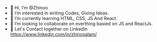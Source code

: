 - 👋 Hi, I’m @Zhinoo
- 👀 I’m interested in writing Codes, Giving Ideas.
- 🌱 I’m currently learning HTML, CSS, JS And React.
- 💞️ I’m looking to collaborate on everthing basied on JS and ReactJs.
- 🚗 Let's Contact together on Linkedin https://www.linkedin.com/in/zhinosalam/

<!---
Zhinoo/Zhinoo is a ✨ special ✨ repository because its `README.md` (this file) appears on your GitHub profile.
You can click the Preview link to take a look at your changes.
--->
